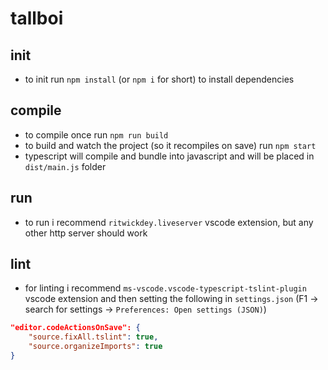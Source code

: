 # tallboi

## init

* to init run `npm install` (or `npm i` for short) to install dependencies

## compile

* to compile once run `npm run build`
* to build and watch the project (so it recompiles on save) run `npm start` 
* typescript will compile and bundle into javascript and will be placed in `dist/main.js` folder

## run
* to run i recommend `ritwickdey.liveserver` vscode extension, but any other http server should work

## lint
* for linting i recommend `ms-vscode.vscode-typescript-tslint-plugin` vscode extension and then setting the following in `settings.json` (F1 -> search for settings -> `Preferences: Open settings (JSON)`)

```json
"editor.codeActionsOnSave": {
    "source.fixAll.tslint": true,
    "source.organizeImports": true
}
```